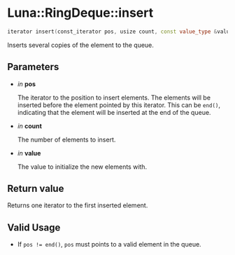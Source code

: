# Luna::RingDeque::insert

```c++
iterator insert(const_iterator pos, usize count, const value_type &value)
```

Inserts several copies of the element to the queue. 



## Parameters
* *in* **pos**

    The iterator to the position to insert elements. The elements will be inserted before the element pointed by this iterator. This can be `end()`, indicating that the element will be inserted at the end of the queue. 

* *in* **count**

    The number of elements to insert. 

* *in* **value**

    The value to initialize the new elements with. 

## Return value
Returns one iterator to the first inserted element. 

## Valid Usage
* If `pos != end()`, `pos` must points to a valid element in the queue. 

